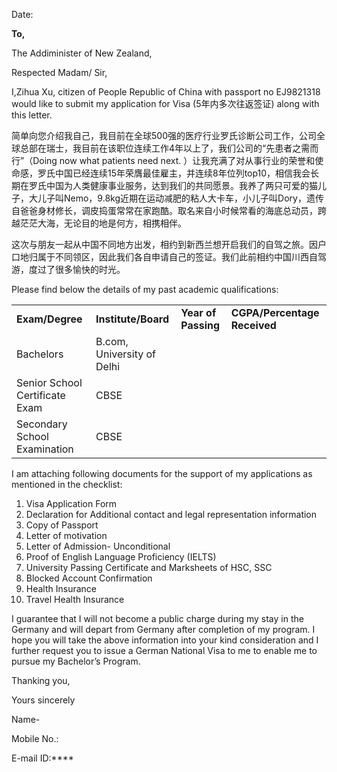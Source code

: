 

Date:

**To,**

The Addiminister  of New Zealand,



Respected Madam/ Sir,

I,Zihua Xu, citizen of People Republic of China with passport no EJ9821318 would like to submit my application for  Visa (5年内多次往返签证) along with this letter. 

简单向您介绍我自己，我目前在全球500强的医疗行业罗氏诊断公司工作，公司全球总部在瑞士，我目前在该职位连续工作4年以上了，我们公司的“先患者之需而行”（Doing now what patients need next. ）让我充满了对从事行业的荣誉和使命感，罗氏中国已经连续15年荣膺最佳雇主，并连续8年位列top10，相信我会长期在罗氏中国为人类健康事业服务，达到我们的共同愿景。我养了两只可爱的猫儿子，大儿子叫Nemo，9.8kg近期在运动减肥的粘人大卡车，小儿子叫Dory，遗传自爸爸身材修长，调皮捣蛋常常在家跑酷。取名来自小时候常看的海底总动员，跨越茫茫大海，无论目的地是何方，相携相伴。

这次与朋友一起从中国不同地方出发，相约到新西兰想开启我们的自驾之旅。因户口地归属于不同领区，因此我们各自申请自己的签证。我们此前相约中国川西自驾游，度过了很多愉快的时光。

Please find below the details of my past academic qualifications:

|   |   |   |   |
|---|---|---|---|
|**Exam/Degree**|**Institute/Board**|**Year of Passing**|**CGPA/Percentage Received**|
|Bachelors|B.com, University of Delhi|||
|Senior School Certificate Exam|CBSE|||
|Secondary School Examination|CBSE|||

I am attaching following documents for the support of my applications as mentioned in the checklist:

1. Visa Application Form
2. Declaration for Additional contact and legal representation information
3. Copy of Passport
4. Letter of motivation
5. Letter of Admission- Unconditional
6. Proof of English Language Proficiency (IELTS)
7. University Passing Certificate and Marksheets of HSC, SSC
8. Blocked Account Confirmation
9. Health Insurance
10. Travel Health Insurance

I guarantee that I will not become a public charge during my stay in the Germany and will depart from Germany after completion of my program. I hope you will take the above information into your kind consideration and I further request you to issue a German National Visa to me to enable me to pursue my Bachelor’s Program.

Thanking you,

Yours sincerely

Name-

Mobile No.:

E-mail ID:****
